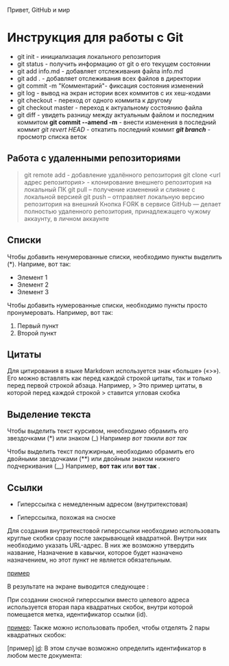 Привет, GitHub и мир
# Инструкция для работы с Git

* git init - инициализация локального репозитория
* git status - получить информацию от git о его текущем состоянии
* git add info.md - добавляет отслеживания файла info.md
* git add . - добавляет отслеживания всех файлов в директории
* git commit -m "Комментарий"- фиксация состояния изменений
* git log - вывод на экран истории всех коммитов с их хеш-кодами
* git checkout - переход от одного коммита к другому
* git checkout master - переход к актуальному состоянию файла
* git diff - увидеть разницу между актуальным файлом и последним коммитом
**git commit --amend -m** - внести изменения в последний коммит
*git revert HEAD* - откатить последний коммит
***git branch*** - просмотр списка веток

##  Работа с удаленными репозиториями

>git remote add - добавление удалённого репозитория
git clone <url адрес репозитория> - клонирование внешнего репозитория на  локальный ПК
git pull – получение изменений и слияние с локальной версией
git push – отправляет локальную версию репозитория на внешний
 Кнопка FORK в сервисе GitHub — делает полностью удаленного репозитория, принадлежащего чужому аккаунту, в личном аккаунте

## Списки

Чтобы добавить ненумерованные списки, необходимо пункты выделить (*). Наприме, вот так:
* Элемент 1
* Элемент 2
* Элемент 3

Чтобы добавить нумерованные списки, необходимо пункты просто пронумеровать. Например, вот так: 
1. Первый пункт
2. Второй пункт

## Цитаты

Для цитирования в языке Markdown используется знак «больше» («>»). Его можно вставлять как перед каждой строкой цитаты, так и только перед первой строкой абзаца. Например, > Это пример цитаты, в которой перед каждой строкой > ставится угловая скобка


## Выделение текста
Чтобы выделить текст курсивом, ннеобходимо обрамить его звездочками (*) или знаком (_) Например *вот так*или _вот так_

Чтобы выделить текст полужирным, необходимо обрамить его двойными звездочками (**) или двойным знаком нижнего подчеркивания (__) Например, **вот так** или __вот так__ .




## Cсылки

* Гиперссылка с немедленным адресом (внутритекстовая)

* Гиперссылка, похожая на сноске

Для создания внутритекстовой гиперссылки необходимо использовать круглые скобки сразу после закрывающей квадратной. Внутри них необходимо указать URL-адрес. В них же возможно утвердить название, Назначение в кавычки, которое будет назначено назначением, но этот пункт не является обязательным.

  [пример](http://example.com/ "Необязательная подсказка")






В результате на экране выводится следующее :

При создании сносной гиперссылки вместо целевого адреса используется вторая пара квадратных скобок, внутри которой помещается метка, идентификатор ссылки (id).

[пример][id]:
Также можно использовать пробел, чтобы отделять 2 пары квадратных скобок:

[пример] [id]: 
В этом случае возможно определить идентификатор в любом месте документа:

[id]: http://example.com/ "Необязательная подсказка"
